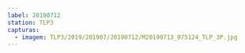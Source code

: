 ```yaml
---
label: 20190712
station: TLP3
capturas:
  - imagem: TLP3/2019/201907/20190712/M20190713_075124_TLP_3P.jpg
---
```

